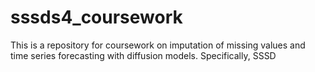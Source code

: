 # sssds4_coursework
This is a repository for coursework on imputation of missing values and time series forecasting with diffusion models. Specifically, SSSD
